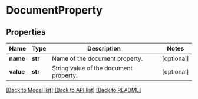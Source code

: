 # DocumentProperty

## Properties
Name | Type | Description | Notes
------------ | ------------- | ------------- | -------------
**name** | **str** | Name of the document property. | [optional] 
**value** | **str** | String value of the document property.  | [optional] 

[[Back to Model list]](../README.md#documentation-for-models) [[Back to API list]](../README.md#documentation-for-api-endpoints) [[Back to README]](../README.md)


